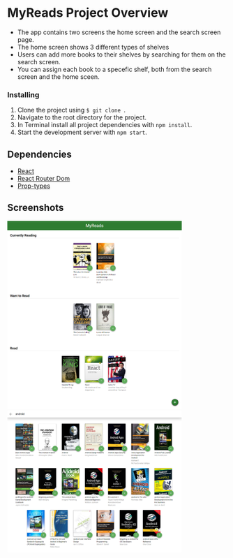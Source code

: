 # MyReads Project Overview

* The app contains two screens the home screen and the search screen page.
* The home screen shows 3 different types of shelves
* Users can add more books to their shelves by searching for them on the search screen.
* You can assign each book to a specefic shelf, both from the search screen and the home sceen.

### Installing

1. Clone the project using `$ git clone `.
2. Navigate to the root directory for the project.
3. In Terminal install all project dependencies with `npm install`.
3. Start the development server with `npm start`.

## Dependencies

* [React](https://github.com/facebook/react)
* [React Router Dom](https://github.com/remix-run/react-router)
* [Prop-types](https://github.com/remix-run/react-router)

## Screenshots

<img src="screenshots/shelves page.png" alt="Shelves Page" width="400"/> <img src="screenshots/search page.png" alt="Search Page" width="400"/>

